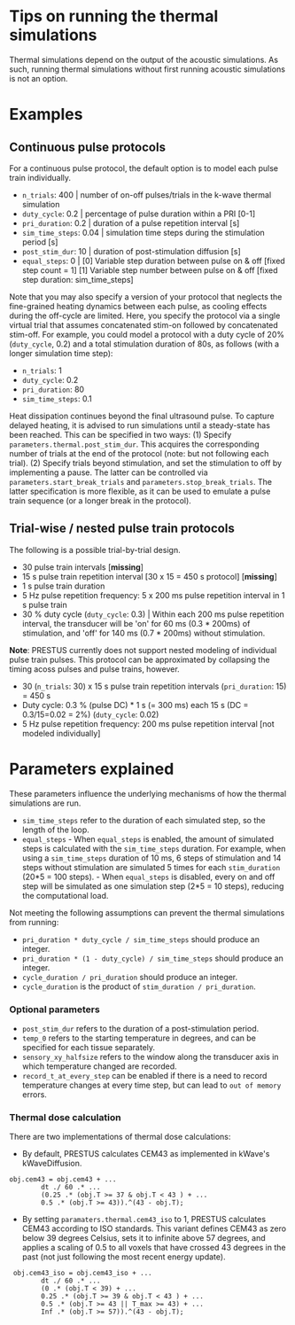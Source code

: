# Tips on running the thermal simulations

Thermal simulations depend on the output of the acoustic simulations. As such, running thermal simulations without first running acoustic simulations is not an option.

# Examples

## Continuous pulse protocols

For a continuous pulse protocol, the default option is to model each pulse train individually. 

- `n_trials`: 400               | number of on-off pulses/trials in the k-wave thermal simulation
- `duty_cycle`: 0.2             | percentage of pulse duration within a PRI [0-1]
- `pri_duration`: 0.2           | duration of a pulse repetition interval [s]
- `sim_time_steps`: 0.04        | simulation time steps during the stimulation period [s]
- `post_stim_dur`: 10           | duration of post-stimulation diffusion [s]
- `equal_steps`: 0              | [0] Variable step duration between pulse on & off [fixed step count = 1] [1] Variable step number between pulse on & off [fixed step duration: sim_time_steps]

Note that you may also specify a version of your protocol that neglects the fine-grained heating dynamics between each pulse, as cooling effects during the off-cycle are limited. Here, you specify the protocol via a single virtual trial that assumes concatenated stim-on followed by concatenated stim-off. For example, you could model a protocol with a duty cycle of 20% (`duty_cycle`, 0.2) and a total stimulation duration of 80s, as follows (with a longer simulation time step):

- `n_trials`: 1
- `duty_cycle`: 0.2
- `pri_duration`: 80
- `sim_time_steps`: 0.1

Heat dissipation continues beyond the final ultrasound pulse. To capture delayed heating, it is advised to run simulations until a steady-state has been reached. This can be specified in two ways: (1) Specify ```parameters.thermal.post_stim_dur```. This acquires the corresponding number of trials at the end of the protocol (note: but not following each trial). (2) Specify trials beyond  stimulation, and set the stimulation to off by implementing a pause. The latter can be controlled via ```parameters.start_break_trials``` and ```parameters.stop_break_trials```. The latter specification is more flexible, as it can be used to emulate a pulse train sequence (or a longer break in the protocol).

## Trial-wise / nested pulse train protocols

The following is a possible trial-by-trial design.

- 30 pulse train intervals [**missing**]
- 15 s pulse train repetition interval [30 x 15 = 450 s protocol] [**missing**]
- 1 s pulse train duration
- 5 Hz pulse repetition frequency: 5 x 200 ms pulse repetition interval in 1 s pulse train
- 30 % duty cycle (`duty_cycle`: 0.3) | Within each 200 ms pulse repetition interval, the transducer will be 'on' for 60 ms (0.3 \* 200ms) of stimulation, and 'off' for 140 ms (0.7 \* 200ms) without stimulation. 

**Note**: PRESTUS currently does not support nested modeling of individual pulse train pulses. This protocol can be approximated by collapsing the timing acoss pulses and pulse trains, however.

- 30 (`n_trials`: 30) x 15 s pulse train repetition intervals (`pri_duration`: 15) = 450 s
- Duty cycle: 0.3 % (pulse DC) * 1 s (= 300 ms) each 15 s (DC = 0.3/15=0.02 = 2%) (`duty_cycle`: 0.02)
- 5 Hz pulse repetition frequency: 200 ms pulse repetition interval [not modeled individually]

# Parameters explained

These parameters influence the underlying mechanisms of how the thermal simulations are run.

- `sim_time_steps` refer to the duration of each simulated step, so the length of the loop.
- `equal_steps`
        - When `equal_steps` is enabled, the amount of simulated steps is calculated with the `sim_time_steps` duration. For example, when using a `sim_time_steps` duration of 10 ms, 6 steps of stimulation and 14 steps without stimulation are simulated 5 times for each `stim_duration` (20\*5 = 100 steps).
        - When `equal_steps` is disabled, every on and off step will be simulated as one simulation step (2\*5 = 10 steps), reducing the computational load.

Not meeting the following assumptions can prevent the thermal simulations from running:
- `pri_duration * duty_cycle / sim_time_steps` should produce an integer.
- `pri_duration * (1 - duty_cycle) / sim_time_steps` should produce an integer.
- `cycle_duration / pri_duration` should produce an integer.
- `cycle_duration` is the product of `stim_duration / pri_duration`.

### Optional parameters

- `post_stim_dur` refers to the duration of a post-stimulation period.
- `temp_0` refers to the starting temperature in degrees, and can be specified for each tissue separately.
- `sensory_xy_halfsize` refers to the window along the transducer axis in which temperature changed are recorded.
- `record_t_at_every_step` can be enabled if there is a need to record temperature changes at every time step, but can lead to `out of memory` errors.

### Thermal dose calculation

There are two implementations of thermal dose calculations:

- By default, PRESTUS calculates CEM43 as implemented in kWave's kWaveDiffusion.

```
obj.cem43 = obj.cem43 + ...
        dt ./ 60 .* ...
        (0.25 .* (obj.T >= 37 & obj.T < 43 ) + ...
        0.5 .* (obj.T >= 43)).^(43 - obj.T);
```

- By setting ```paramaters.thermal.cem43_iso``` to 1, PRESTUS calculates CEM43 according to ISO standards. This variant defines CEM43 as zero below 39 degrees Celsius, sets it to infinite above 57 degrees, and applies a scaling of 0.5 to all voxels that have crossed 43 degrees in the past (not just following the most recent energy update).

```
 obj.cem43_iso = obj.cem43_iso + ...
        dt ./ 60 .* ...
        (0 .* (obj.T < 39) + ...
        0.25 .* (obj.T >= 39 & obj.T < 43 ) + ...
        0.5 .* (obj.T >= 43 || T_max >= 43) + ...
        Inf .* (obj.T >= 57)).^(43 - obj.T);
```
